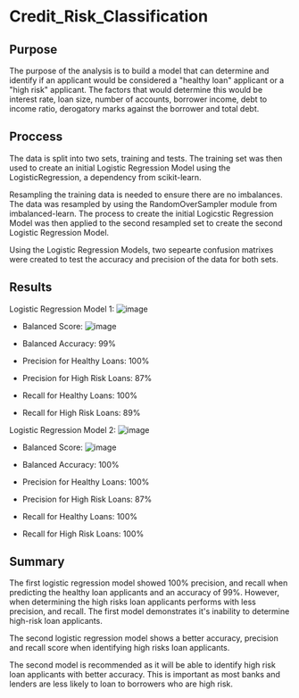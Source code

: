 # Credit_Risk_Classification

## Purpose
The purpose of the analysis is to build a model that can determine and identify if an applicant would be considered a "healthy loan" applicant or a "high risk" applicant. The factors that would determine this would be interest rate, loan size, number of accounts, borrower income, debt to income ratio, derogatory marks against the borrower and total debt. 

## Proccess
The data is split into two sets, training and tests. The training set was then used to create an initial Logistic Regression Model using the LogisticRegression, a dependency from scikit-learn. 

Resampling the training data is needed to ensure there are no imbalances. The data was resampled by using the RandomOverSampler module from imbalanced-learn. The process to create the initial Logicstic Regression Model was then applied to the second resampled set to create the second Logistic Regression Model. 

Using the Logistic Regression Models, two sepearte confusion matrixes were created to test the accuracy and precision of the data for both sets.

## Results

Logistic Regression Model 1:
![image](https://github.com/carchu9/Credit_Risk_Classification/assets/122560104/c198bcba-558e-4002-9c21-26eb613a8a2e)
* Balanced  Score: ![image](https://github.com/carchu9/Credit_Risk_Classification/assets/122560104/48f43e47-e610-4dea-8436-e41217519736)

* Balanced Accuracy: 99%
* Precision for Healthy Loans: 100%
* Precision for High Risk Loans: 87%
* Recall for Healthy Loans:  100%
* Recall for High Risk Loans: 89%

Logistic Regression Model 2:
![image](https://github.com/carchu9/Credit_Risk_Classification/assets/122560104/aedb8481-451a-4691-8aab-cf9312f3d56f)
* Balanced Score: ![image](https://github.com/carchu9/Credit_Risk_Classification/assets/122560104/ffceb192-a52d-43cc-a30d-93cdaa36c637)

* Balanced Accuracy: 100%
* Precision for Healthy Loans: 100%
* Precision for High Risk Loans: 87%
* Recall for Healthy Loans: 100%
* Recall for High Risk Loans: 100%

## Summary

The first logistic regression model showed 100% precision, and recall when predicting the healthy loan applicants and an accuracy of 99%. However, when determining the high risks loan applicants performs with less precision, and recall. The first model demonstrates it's inability to determine high-risk loan applicants. 

The second logistic regression model shows a better accuracy, precision and recall score when identifying high risks loan applicants. 

The second model is recommended as it will be able to identify high risk loan applicants with better accuracy. This is important as most banks and lenders are less likely to loan to borrowers who are high risk. 
